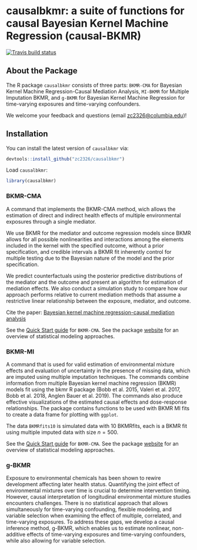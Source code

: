 
<!-- README.md is generated from README.Rmd. Please edit that file -->

# causalbkmr: a suite of functions for causal Bayesian Kernel Machine Regression (causal-BKMR)

<!-- badges: start -->

[![Travis build
status](https://travis-ci.com/zc2326/causalbkmr.svg?branch=master)](https://travis-ci.com/zc2326/causalbkmr)
<!-- badges: end -->

## About the Package

The R package `causalbkmr` consists of three parts: `BKMR-CMA` for
Bayesian Kernel Machine Regression-Causal Mediation Analysis, `MI-BKMR`
for Multiple Imputation BKMR, and `g-BKMR` for Bayesian Kernel Machine
Regression for time-varying exposures and time-varying confounders.

We welcome your feedback and questions (email <zc2326@columbia.edu>)!

## Installation

You can install the latest version of `causalbkmr` via:

``` r
devtools::install_github("zc2326/causalbkmr")
```

Load `causalbkmr`:

``` r
library(causalbkmr) 
```

### BKMR-CMA

A command that implements the BKMR-CMA method, wich allows the
estimation of direct and indirect health effects of multiple
environmental exposures through a single mediator.

We use BKMR for the mediator and outcome regression models since BKMR
allows for all possible nonlinearities and interactions among the
elements included in the kernel with the specified outcome, without a
prior specification, and credible intervals a BKMR fit inherently
control for multiple testing due to the Bayesian nature of the model and
the prior specification.

We predict counterfactuals using the posterior predictive distributions
of the mediator and the outcome and present an algorithm for estimation
of mediation effects. We also conduct a simulation study to compare how
our approach performs relative to current mediation methods that assume
a restrictive linear relationship between the exposure, mediator, and
outcome.

Cite the paper: [Bayesian kernel machine regression-causal mediation
analysis](https://onlinelibrary.wiley.com/doi/full/10.1002/sim.9255?casa_token=lf0hlEtqtjgAAAAA%3AyPLEllmuJGIeEN9ZMIr7kT33RjXQmjiLbUq4JjqfI5dxlSvkdeVjzkEiOqG9Rbh70Frxe3ONzA2aql8)

See the [Quick Start
guide](https://zc2326.github.io/causalbkmr/articles/BKMRCMA_QuickStart.html)
for `BKMR-CMA`. See the package
[website](https://zc2326.github.io/causalbkmr/articles/BKMRCMA_method_overview.html)
for an overview of statistical modeling approaches.

### BKMR-MI

A command that is used for valid estimation of environmental mixture
effects and evaluation of uncertainty in the presence of missing data,
which are imputed using multiple imputation techniques. The commands
combine information from multiple Bayesian kernel machine regression
(BKMR) models fit using the bkmr R package (Bobb et al. 2015, Valeri et
al. 2017, Bobb et al. 2018, Anglen Bauer et al. 2019). The commands also
produce effective visualizations of the estimated causal effects and
dose-response relationships. The package contains functions to be used
with BKMR MI fits to create a data frame for plotting with `ggplot`.

The data `BKMRfits10` is simulated data with 10 BKMRfits, each is a BKMR
fit using multiple imputed data with size *n* = 500.

See the [Quick Start
guide](https://zc2326.github.io/causalbkmr/articles/MI_BKMR.html) for
`BKMR-CMA`. See the package
[website](https://zc2326.github.io/causalbkmr/articles/BKMRMI_method_overview.html)
for an overview of statistical modeling approaches.

### g-BKMR

Exposure to environmental chemicals has been shown to rewire development
affecting later health status. Quantifying the joint effect of
environmental mixtures over time is crucial to determine intervention
timing. However, causal interpretation of longitudinal environmental
mixture studies encounters challenges. There is no statistical approach
that allows simultaneously for time-varying confounding, flexible
modeling, and variable selection when examining the effect of multiple,
correlated, and time-varying exposures. To address these gaps, we
develop a causal inference method, g-BKMR, which enables us to estimate
nonlinear, non-additive effects of time-varying exposures and
time-varying confounders, while also allowing for variable selection.
